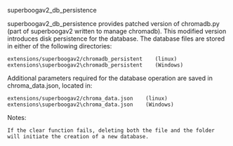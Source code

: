 superboogav2_db_persistence

superboogav2_db_persistence provides patched version of chromadb.py (part of superboogav2 written to manage chromadb). This modified version introduces disk persistence for the database. The database files are stored in either of the following directories:

    extensions/superboogav2/chromadb_persistent    (linux)
    extensions\superboogav2\chromadb_persistent    (Windows)

Additional parameters required for the database operation are saved in chroma_data.json, located in:

    extensions/superboogav2/chroma_data.json    (linux)
    extensions\superboogav2\chroma_data.json    (Windows)

Notes:

    If the clear function fails, deleting both the file and the folder will initiate the creation of a new database.
